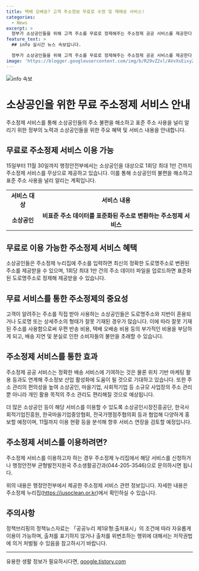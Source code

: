 ```yaml
---
title: 택배 오배송? 고객 주소정보 무료로 수정 및 재배송 서비스!
categories:
  - News
excerpt: >
  정부가 소상공인들을 위해 고객 주소를 무료로 정제해주는 주소정제 공공 서비스를 제공한다. 이 서비스는 비표준 주소 데이터를 표준화된 주소로 변환하여 소상공인의 불편을 해소하고 표준 주소 사용을 촉진한다. 이를 통해 주소 오류로 인한 불만과 부가적인 비용을 최소화하고, 위치 기반 서비스와 연계하여 소규모 사업장과 개인의 주소 관리를 편리하게 할 수 있다. 주소정제 공공 서비스의 활용 및 홍보를 통해 향후 서비스 연장을 검토할 예정이며, 이를 통해 국민의 생활 편의와 관련 산업의 서비스 향상을 지원한다. (150자)  
feature_text: >
  ## info 실시간 뉴스 속보입니다.

  정부가 소상공인들을 위해 고객 주소를 무료로 정제해주는 주소정제 공공 서비스를 제공한다. 이 서비스는 비표준 주소 데이터를 표준화된 주소로 변환하여 소상공인의 불편을 해소하고 표준 주소 사용을 촉진한다. 이를 통해 주소 오류로 인한 불만과 부가적인 비용을 최소화하고, 위치 기반 서비스와 연계하여 소규모 사업장과 개인의 주소 관리를 편리하게 할 수 있다. 주소정제 공공 서비스의 활용 및 홍보를 통해 향후 서비스 연장을 검토할 예정이며, 이를 통해 국민의 생활 편의와 관련 산업의 서비스 향상을 지원한다. (150자)  
image: 'https://blogger.googleusercontent.com/img/b/R29vZ2xl/AVvXsEixyZcFfHzMRdzZMjFBmAUKJYCLCGyLL1o632UiGVXcaFdKo_bkvkuCioo0uUKlGfBVcT3P84aROyZIXSBEx3Aw5nCQ3pTgDom1WDC4m8eifvWiAmWEEVb4x6G_l8C0QH225ldMjyaFvpxGEBGNO37VmDTDMHGhJPq73UglMfDca1-0aw/s1600/blogspot.png'
---
```


<p><img src="https://blogger.googleusercontent.com/img/b/R29vZ2xl/AVvXsEixyZcFfHzMRdzZMjFBmAUKJYCLCGyLL1o632UiGVXcaFdKo_bkvkuCioo0uUKlGfBVcT3P84aROyZIXSBEx3Aw5nCQ3pTgDom1WDC4m8eifvWiAmWEEVb4x6G_l8C0QH225ldMjyaFvpxGEBGNO37VmDTDMHGhJPq73UglMfDca1-0aw/s1600/blogspot.png" alt="info 속보" /></p>

<h1 data-ke-size="size26">소상공인을 위한 무료 주소정제 서비스 안내</h1>

<p data-ke-size="size16">주소정제 서비스를 통해 소상공인들의 주소 불편을 해소하고 표준 주소 사용을 널리 알리기 위한 정부의 노력과 소상공인들을 위한 주요 혜택 및 서비스 내용을 안내합니다.</p>

<h2 data-ke-size="size26">무료로 주소정제 서비스 이용 가능</h2>

<p data-ke-size="size16">15일부터 11월 30일까지 행정안전부에서는 소상공인을 대상으로 1회당 최대 1만 건까지 주소정제 서비스를 무상으로 제공하고 있습니다. 이를 통해 소상공인의 불편을 해소하고 표준 주소 사용을 널리 알리는 계획입니다.</p>

<table>
    <tr>
        <td style="text-align: center; height: 17px;"><b>서비스 대상</b></td>
        <td style="text-align: center; height: 17px;"><b>서비스 내용</b></td>
    </tr>
    <tr>
        <td style="text-align: center; height: 17px;"><b>소상공인</b></td>
        <td style="text-align: center; height: 17px;"><b>비표준 주소 데이터를 표준화된 주소로 변환하는 주소정제 서비스</b></td>
    </tr>
</table>

<h2 data-ke-size="size26">무료로 이용 가능한 주소정제 서비스 혜택</h2>

<p data-ke-size="size16">소상공인들은 주소정제 누리집에 주소를 입력하면 최신의 정확한 도로명주소로 변환된 주소를 제공받을 수 있으며, 1회당 최대 1만 건의 주소 데이터 파일을 업로드하면 표준화된 도로명주소로 정제해 제공받을 수 있습니다.</p>

<h2 data-ke-size="size26">무료 서비스를 통한 주소정제의 중요성</h2>

<p data-ke-size="size16">고객이 알려주는 주소를 직접 받아 사용하는 소상공인들은 도로명주소와 지번이 혼용되거나 도로명 또는 상세주소의 형태가 잘못 기재된 경우가 많습니다. 이에 따라 잘못 기재된 주소를 사용함으로써 우편 반송 비용, 택배 오배송 비용 등의 부가적인 비용을 부담하게 되고, 배송 지연 및 분실로 인한 소비자들의 불만을 초래할 수 있습니다.</p>

<h2 data-ke-size="size26">주소정제 서비스를 통한 효과</h2>

<p data-ke-size="size16">주소정제 공공 서비스는 정확한 배송 서비스에 기여하는 것은 물론 위치 기반 마케팅 활용 등과도 연계해 주소정보 산업 활성화에 도움이 될 것으로 기대하고 있습니다. 또한 주소 관리의 편의성을 높여 소상공인, 마을기업, 사회적기업 등 소규모 사업장의 주소 관리 뿐 아니라 개인 활용 목적의 주소 관리도 편리해질 것으로 예상됩니다.</p>

<p data-ke-size="size16">더 많은 소상공인 등이 해당 서비스를 이용할 수 있도록 소상공인시장진흥공단, 한국사회적기업진흥원, 한국마을기업중앙협회, 전국가맹점주협의회 등과 협업해 다양하게 홍보할 예정이며, 11월까지 이용 현황 등을 분석해 향후 서비스 연장을 검토할 예정입니다.</p>

<h2 data-ke-size="size26">주소정제 서비스를 이용하려면?</h2>

<p data-ke-size="size16">주소정제 서비스를 이용하고자 하는 경우 주소정제 누리집에서 해당 서비스를 신청하거나 행정안전부 균형발전지원국 주소생활공간과(044-205-3546)으로 문의하시면 됩니다.</p>

<p data-ke-size="size16">위의 내용은 행정안전부에서 제공한 주소정제 서비스 관련 정보입니다. 자세한 내용은 주소정제 누리집(<a href="https://jusoclean.or.kr">https://jusoclean.or.kr</a>)에서 확인하실 수 있습니다.</p>

<h2 data-ke-size="size26">주의사항</h2>

<p data-ke-size="size16">정책브리핑의 정책뉴스자료는 「공공누리 제1유형:출처표시」의 조건에 따라 자유롭게 이용이 가능하며, 출처를 표기하지 않거나 출처를 위변조하는 행위에 대해서는 저작권법에 의거 처벌될 수 있음을 참고하시기 바랍니다.</p>

<hr>
유용한 생활 정보가 필요하시다면, <a href="https://qoogle.tistory.com" rel="dofollow">qoogle.tistory.com</a>


